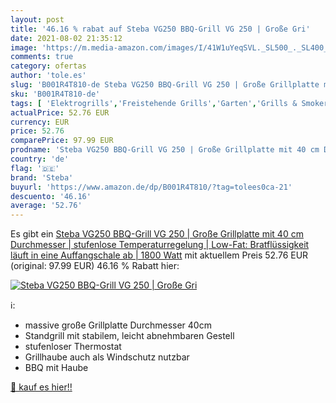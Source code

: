 ```yaml
---
layout: post
title: '46.16 % rabat auf Steba VG250 BBQ-Grill VG 250 | Große Gri'
date: 2021-08-02 21:35:12
image: 'https://m.media-amazon.com/images/I/41W1uYeqSVL._SL500_._SL400_.jpg'
comments: true
category: ofertas
author: 'tole.es'
slug: 'B001R4T810-de Steba VG250 BBQ-Grill VG 250 | Große Grillplatte mit 40 cm...'
sku: 'B001R4T810-de'
tags: [ 'Elektrogrills','Freistehende Grills','Garten','Grills & Smoker','Grills & Zubehör','Regular Stores','Shops','steba', ]
actualPrice: 52.76 EUR
currency: EUR
price: 52.76
comparePrice: 97.99 EUR
prodname: 'Steba VG250 BBQ-Grill VG 250 | Große Grillplatte mit 40 cm Durchmesser | stufenlose Temperaturregelung | Low-Fat: Bratflüssigkeit läuft in eine Auffangschale ab | 1800 Watt'
country: 'de'
flag: '🇩🇪'
brand: 'Steba'
buyurl: 'https://www.amazon.de/dp/B001R4T810/?tag=tolees0ca-21'
descuento: '46.16'
average: '52.76'
---
```


Es gibt ein [Steba VG250 BBQ-Grill VG 250 | Große Grillplatte mit 40 cm Durchmesser | stufenlose Temperaturregelung | Low-Fat: Bratflüssigkeit läuft in eine Auffangschale ab | 1800 Watt](https://www.amazon.de/dp/B001R4T810/?tag=tolees0ca-21) mit aktuellem Preis 52.76 EUR (original: 97.99 EUR) 46.16 % Rabatt hier:

[![Steba VG250 BBQ-Grill VG 250 | Große Gri](https://m.media-amazon.com/images/I/41W1uYeqSVL._SL500_._SL400_.jpg)](https://www.amazon.de/dp/B001R4T810/?tag=tolees0ca-21)

ℹ️:

- massive große Grillplatte Durchmesser 40cm
- Standgrill mit stabilem, leicht abnehmbaren Gestell
- stufenloser Thermostat
- Grillhaube auch als Windschutz nutzbar
- BBQ mit Haube

[🛒 kauf es hier!!](https://www.amazon.de/dp/B001R4T810/?tag=tolees0ca-21)
